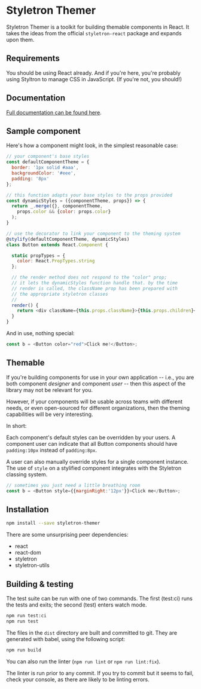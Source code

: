 # Styletron Themer

Styletron Themer is a toolkit for building themable
components in React. It takes the ideas from the 
official `styletron-react` package and expands upon them.

## Requirements

You should be using React already. And if you're here,
you're probably using Styltron to manage CSS in JavaScript.
(If you're not, you should!)

## Documentation

[Full documentation can be found here](https://jbellsey.gitbooks.io/styletron-themer/).

## Sample component

Here's how a component might look, in the simplest
reasonable case:

```js
// your component's base styles
const defaultComponentTheme = {
  border: '1px solid #aaa',
  backgroundColor: '#eee',
  padding: '8px'
};

// this function adapts your base styles to the props provided
const dynamicStyles = ({componentTheme, props}) => {
  return _.merge({}, componentTheme,
    props.color && {color: props.color}
  );
}

// use the decorator to link your component to the theming system
@stylify(defaultComponentTheme, dynamicStyles)
class Button extends React.Component {

  static propTypes = {
    color: React.PropTypes.string
  };

  // the render method does not respond to the "color" prop;
  // it lets the dynamicStyles function handle that. by the time
  // render is called, the className prop has been prepared with
  // the appropriate styletron classes
  //
  render() {
    return <div className={this.props.className}>{this.props.children}</div>;
  }
}
```

And in use, nothing special:

```js
const b = <Button color="red">Click me!</Button>;
```


## Themable

If you're building components for use in your own application -- i.e., you
are both component *designer* and component *user* -- then this aspect of
the library may not be relevant for you.

However, if your components will be usable across teams with different
needs, or even open-sourced for different organizations, then the theming
capabilities will be very interesting.

In short:

Each component's default styles can be overridden by your users. A 
component user can indicate that all Button components should have 
`padding:10px` instead of `padding:8px`. 

A user can also manually override styles for a single component instance.
The use of `style` on a stylified component integrates with the Styletron
classing system.

```js
// sometimes you just need a little breathing room
const b = <Button style={{marginRight:'12px'}}>Click me</Button>;
```


## Installation

```bash
npm install --save styletron-themer
```

There are some unsurprising peer dependencies: 
* react
* react-dom
* styletron
* styletron-utils

## Building & testing

The test suite can be run with one of two commands. The first
(test:ci) runs the tests and exits; the second (test) enters
watch mode.

```bash
npm run test:ci
npm run test
```

The files in the `dist` directory are built and committed to git.
They are generated with babel, using the following script:

```bash
npm run build
```

You can also run the linter (`npm run lint` or `npm run lint:fix`).

The linter is run prior to any commit. If you try to commit but it seems to fail, check
your console, as there are likely to be linting errors.
